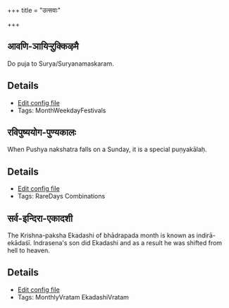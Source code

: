 +++
title = "उत्सवाः"

+++
## आवणि-ञायिऱ्ऱुक्किऴमै

Do puja to Surya/Suryanamaskaram.

## Details
- [Edit config file](https://github.com/sanskrit-coders/adyatithi/tree/master/tamil/description_only/AvaNi~JAyir2r2ukkizhamai.toml)
- Tags: MonthWeekdayFestivals


## रविपुष्ययोग-पुण्यकालः

When Pushya nakshatra falls on a Sunday, it is a special puṇyakālaḥ.

## Details
- [Edit config file](https://github.com/sanskrit-coders/adyatithi/tree/master/time_focus/misc_combinations/description_only/ravipuSyayOga-puNyakAlaH.toml)
- Tags: RareDays Combinations


## सर्व-इन्दिरा-एकादशी

The Krishna-paksha Ekadashi of bhādrapada month is known as indirā-ekādaśī. Indrasena's son did Ekadashi and as a result he was shifted from hell to heaven.

## Details
- [Edit config file](https://github.com/sanskrit-coders/adyatithi/tree/master/time_focus/monthly/ekAdashI/description_only/indirA-EkAdazI.toml)
- Tags: MonthlyVratam EkadashiVratam

